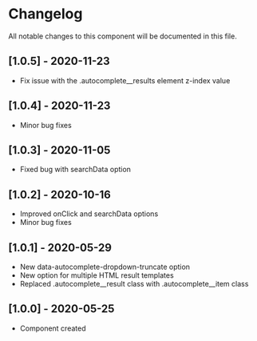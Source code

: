 # Changelog
All notable changes to this component will be documented in this file.

## [1.0.5] - 2020-11-23
- Fix issue with the .autocomplete__results element z-index value

## [1.0.4] - 2020-11-23
- Minor bug fixes

## [1.0.3] - 2020-11-05
- Fixed bug with searchData option

## [1.0.2] - 2020-10-16
- Improved onClick and searchData options
- Minor bug fixes

## [1.0.1] - 2020-05-29
- New data-autocomplete-dropdown-truncate option
- New option for multiple HTML result templates
- Replaced .autocomplete__result class with .autocomplete__item class

## [1.0.0] - 2020-05-25
- Component created
